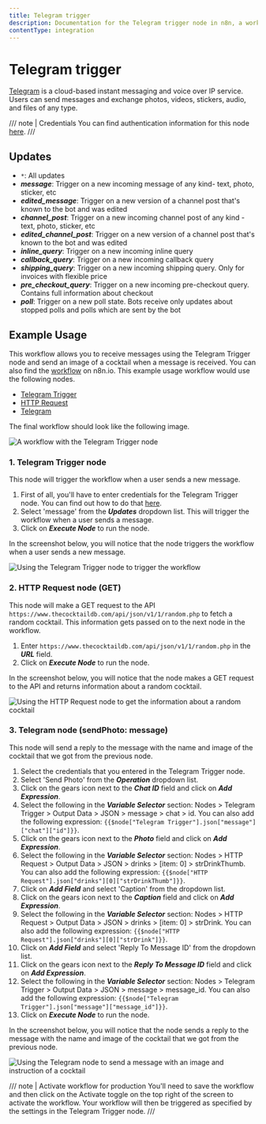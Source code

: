 ```yaml
---
title: Telegram trigger
description: Documentation for the Telegram trigger node in n8n, a workflow automation platform. Includes details of operations and configuration, and links to examples and credentials information.
contentType: integration
---
```


# Telegram trigger

[Telegram](https://telegram.org/) is a cloud-based instant messaging and voice over IP service. Users can send messages and exchange photos, videos, stickers, audio, and files of any type.

/// note | Credentials
You can find authentication information for this node [here](/integrations/builtin/credentials/telegram/).
///

## Updates

- `*`: All updates
- ***message***: Trigger on a new incoming message of any kind- text, photo, sticker, etc
- ***edited_message***: Trigger on a new version of a channel post that's known to the bot and was edited
- ***channel_post***: Trigger on a new incoming channel post of any kind - text, photo, sticker, etc
- ***edited_channel_post***: Trigger on a new version of a channel post that's known to the bot and was edited
- ***inline_query***: Trigger on a new incoming inline query
- ***callback_query***: Trigger on a new incoming callback query
- ***shipping_query***: Trigger on a new incoming shipping query. Only for invoices with flexible price
- ***pre_checkout_query***: Trigger on a new incoming pre-checkout query. Contains full information about checkout
- ***poll***: Trigger on a new poll state. Bots receive only updates about stopped polls and polls which are sent by the bot

## Example Usage

This workflow allows you to receive messages using the Telegram Trigger node and send an image of a cocktail when a message is received. You can also find the [workflow](https://n8n.io/workflows/782) on n8n.io. This example usage workflow would use the following nodes.

- [Telegram Trigger]()
- [HTTP Request](/integrations/builtin/core-nodes/n8n-nodes-base.httprequest/)
- [Telegram](/integrations/builtin/app-nodes/n8n-nodes-base.telegram/)

The final workflow should look like the following image.

![A workflow with the Telegram Trigger node](/_images/integrations/builtin/trigger-nodes/telegramtrigger/workflow.png)

### 1. Telegram Trigger node

This node will trigger the workflow when a user sends a new message.

1. First of all, you'll have to enter credentials for the Telegram Trigger node. You can find out how to do that [here](/integrations/builtin/credentials/telegram/).
2. Select 'message' from the ***Updates*** dropdown list. This will trigger the workflow when a user sends a message.
3. Click on ***Execute Node*** to run the node.

In the screenshot below, you will notice that the node triggers the workflow when a user sends a new message.

![Using the Telegram Trigger node to trigger the workflow](/_images/integrations/builtin/trigger-nodes/telegramtrigger/telegramtrigger_node.png)

### 2. HTTP Request node (GET)

This node will make a GET request to the API `https://www.thecocktaildb.com/api/json/v1/1/random.php` to fetch a random cocktail. This information gets passed on to the next node in the workflow.

1. Enter `https://www.thecocktaildb.com/api/json/v1/1/random.php` in the ***URL*** field.
2. Click on ***Execute Node*** to run the node.

In the screenshot below, you will notice that the node makes a GET request to the API and returns information about a random cocktail.

![Using the HTTP Request node to get the information about a random cocktail](/_images/integrations/builtin/trigger-nodes/telegramtrigger/httprequest_node.png)

### 3. Telegram node (sendPhoto: message)

This node will send a reply to the message with the name and image of the cocktail that we got from the previous node.

1. Select the credentials that you entered in the Telegram Trigger node.
2. Select 'Send Photo' from the ***Operation*** dropdown list.
3. Click on the gears icon next to the ***Chat ID*** field and click on ***Add Expression***.
4. Select the following in the ***Variable Selector*** section: Nodes > Telegram Trigger > Output Data > JSON > message > chat > id. You can also add the following expression: `{{$node["Telegram Trigger"].json["message"]["chat"]["id"]}}`.
5. Click on the gears icon next to the ***Photo*** field and click on ***Add Expression***.
6. Select the following in the ***Variable Selector*** section: Nodes > HTTP Request > Output Data > JSON > drinks > [item: 0] > strDrinkThumb. You can also add the following expression: `{{$node["HTTP Request"].json["drinks"][0]["strDrinkThumb"]}}`.
7. Click on ***Add Field*** and select 'Caption' from the dropdown list.
8. Click on the gears icon next to the ***Caption*** field and click on ***Add Expression***.
9. Select the following in the ***Variable Selector*** section: Nodes > HTTP Request > Output Data > JSON > drinks > [item: 0] > strDrink. You can also add the following expression: `{{$node["HTTP Request"].json["drinks"][0]["strDrink"]}}`.
10. Click on ***Add Field*** and select 'Reply To Message ID' from the dropdown list.
11. Click on the gears icon next to the ***Reply To Message ID*** field and click on ***Add Expression***.
12. Select the following in the ***Variable Selector*** section: Nodes > Telegram Trigger > Output Data > JSON > message > message_id. You can also add the following expression: `{{$node["Telegram Trigger"].json["message"]["message_id"]}}`.
13. Click on ***Execute Node*** to run the node.

In the screenshot below, you will notice that the node sends a reply to the message with the name and image of the cocktail that we got from the previous node.

![Using the Telegram node to send a message with an image and instruction of a cocktail](/_images/integrations/builtin/trigger-nodes/telegramtrigger/telegram_node.png)

/// note | Activate workflow for production
You'll need to save the workflow and then click on the Activate toggle on the top right of the screen to activate the workflow. Your workflow will then be triggered as specified by the settings in the Telegram Trigger node.
///






